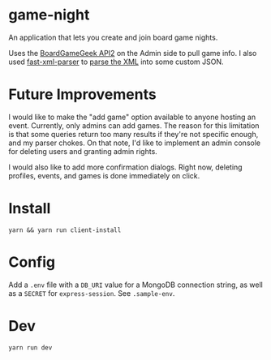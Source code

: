 # game-night

An application that lets you create and join board game nights.

Uses the [BoardGameGeek API2](https://boardgamegeek.com/wiki/page/BGG_XML_API2) on the Admin side to pull game info. I also used [fast-xml-parser](https://www.npmjs.com/package/fast-xml-parser) to [parse the XML](https://github.com/claudiorivera/game-night/tree/master/client/src/lib) into some custom JSON.

# Future Improvements

I would like to make the "add game" option available to anyone hosting an event. Currently, only admins can add games. The reason for this limitation is that some queries return too many results if they're not specific enough, and my parser chokes. On that note, I'd like to implement an admin console for deleting users and granting admin rights.

I would also like to add more confirmation dialogs. Right now, deleting profiles, events, and games is done immediately on click.

# Install

`yarn && yarn run client-install`

# Config

Add a `.env` file with a `DB_URI` value for a MongoDB connection string, as well as a `SECRET` for `express-session`. See `.sample-env`.

# Dev

`yarn run dev`
